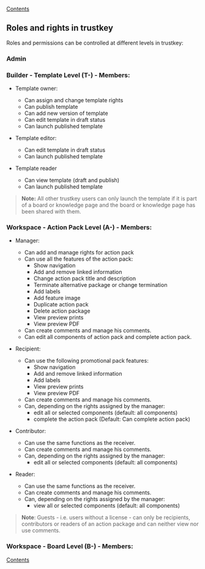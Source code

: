 [Contents](index.md)
## Roles and rights in trustkey

Roles and permissions can be controlled at different levels in trustkey:

### Admin



### Builder - Template Level (T-) - Members:

- Template owner:
  - Can assign and change template rights
  - Can publish template
  - Can add new version of template
  - Can edit template in draft status
  - Can launch published template

- Template editor:
  - Can edit template in draft status
  - Can launch published template

- Template reader
  - Can view template (draft and publish)
  - Can launch published template

> **Note:**
> All other trustkey users can only launch the template if it is part of a board or knowledge page and the board or knowledge page has been shared with them.

### Workspace - Action Pack Level (A-) - Members:

- Manager:
  - Can add and manage rights for action pack
  - Can use all the features of the action pack:
    - Show navigation
    - Add and remove linked information
    - Change action pack title and description
    - Terminate alternative package or change termination
    - Add labels
    - Add feature image
    - Duplicate action pack
    - Delete action package
    - View preview prints
    - View preview PDF
  - Can create comments and manage his comments.
  - Can edit all components of action pack and complete action pack.


- Recipient:
  - Can use the following promotional pack features:
    - Show navigation
    - Add and remove linked information
    - Add labels
    - View preview prints
    - View preview PDF
  - Can create comments and manage his comments.
  - Can, depending on the rights assigned by the manager:
    - edit all or selected components (default: all components)
    - complete the action pack (Default: Can complete action pack)

- Contributor:
  - Can use the same functions as the receiver.
  - Can create comments and manage his comments.
  - Can, depending on the rights assigned by the manager:
    - edit all or selected components (default: all components)

- Reader:
  - Can use the same functions as the receiver.
  - Can create comments and manage his comments.
  - Can, depending on the rights assigned by the manager:
    - view all or selected components (default: all components)

> **Note**:
> Guests - i.e. users without a license - can only be recipients, contributors or readers of an action package and can neither view nor use comments.

### Workspace - Board Level (B-) - Members:


[Contents](index.md)